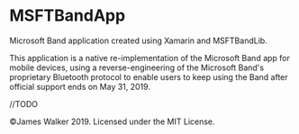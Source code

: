 <!--
MSFTBandApp
/README.md
©James Walker 2019. Licensed under the MIT License.
-->

# MSFTBandApp

Microsoft Band application created using Xamarin and MSFTBandLib.

This application is a native re-implementation of the Microsoft Band app for mobile devices, using a reverse-engineering of the Microsoft Band's proprietary Bluetooth protocol to enable users to keep using the Band after official support ends on May 31, 2019.

//TODO

©James Walker 2019. Licensed under the MIT License.

<!--
End of file.
-->